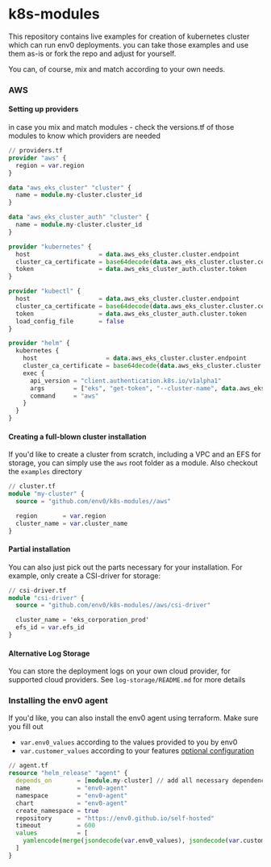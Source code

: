 # k8s-modules
This repository contains live examples for creation of kubernetes cluster which can run env0 deployments.
you can take those examples and use them as-is or fork the repo and adjust for yourself.

You can, of course, mix and match according to your own needs.

### AWS 
#### Setting up providers 
in case you mix and match modules - check the versions.tf of those modules to know which providers are needed
```terraform
// providers.tf
provider "aws" {
  region = var.region
}

data "aws_eks_cluster" "cluster" {
  name = module.my-cluster.cluster_id
}

data "aws_eks_cluster_auth" "cluster" {
  name = module.my-cluster.cluster_id
}

provider "kubernetes" {
  host                   = data.aws_eks_cluster.cluster.endpoint
  cluster_ca_certificate = base64decode(data.aws_eks_cluster.cluster.certificate_authority[0].data)
  token                  = data.aws_eks_cluster_auth.cluster.token
}

provider "kubectl" {
  host                   = data.aws_eks_cluster.cluster.endpoint
  cluster_ca_certificate = base64decode(data.aws_eks_cluster.cluster.certificate_authority[0].data)
  token                  = data.aws_eks_cluster_auth.cluster.token
  load_config_file       = false
}

provider "helm" {
  kubernetes {
    host                   = data.aws_eks_cluster.cluster.endpoint
    cluster_ca_certificate = base64decode(data.aws_eks_cluster.cluster.certificate_authority.0.data)
    exec {
      api_version = "client.authentication.k8s.io/v1alpha1"
      args        = ["eks", "get-token", "--cluster-name", data.aws_eks_cluster.cluster.name]
      command     = "aws"
    }
  }
}
```
#### Creating a full-blown cluster installation
If you'd like to create a cluster from scratch, including a VPC and an EFS for storage, you can simply use the `aws` root folder as a module. Also checkout the `examples` directory
```terraform
// cluster.tf
module "my-cluster" {
  source = "github.com/env0/k8s-modules//aws"

  region       = var.region
  cluster_name = var.cluster_name
}
``` 
#### Partial installation
You can also just pick out the parts necessary for your installation.
For example, only create a CSI-driver for storage:
```terraform
// csi-driver.tf
module "csi-driver" {
  source = "github.com/env0/k8s-modules//aws/csi-driver"

  cluster_name = 'eks_corporation_prod'
  efs_id = var.efs_id
}
```
#### Alternative Log Storage
You can store the deployment logs on your own cloud provider, for supported cloud providers. See `log-storage/README.md` for more details
### Installing the env0 agent
If you'd like, you can also install the env0 agent using terraform.
Make sure you fill out 
* `var.env0_values` according to the values provided to you by env0
* `var.customer_values` according to your features [optional configuration](https://docs.env0.com/docs/self-hosted-kubernetes-agent#customoptional-configuration) 
```terraform
// agent.tf
resource "helm_release" "agent" {
  depends_on       = [module.my-cluster] // add all necessary dependencies here 
  name             = "env0-agent"
  namespace        = "env0-agent"
  chart            = "env0-agent"
  create_namespace = true
  repository       = "https://env0.github.io/self-hosted"
  timeout          = 600
  values           = [
    yamlencode(merge(jsondecode(var.env0_values), jsondecode(var.customer_values)))
  ]
}
```
